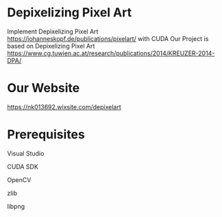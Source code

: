 # Depixelizing Pixel Art
Implement Depixelizing Pixel Art https://johanneskopf.de/publications/pixelart/ with CUDA
Our Project is based on Depixelizing Pixel Art https://www.cg.tuwien.ac.at/research/publications/2014/KREUZER-2014-DPA/
# Our Website
https://nk013692.wixsite.com/depixelart
# Prerequisites
  Visual Studio
  
  CUDA SDK
  
  OpenCV
  
   zlib
   
   libpng
